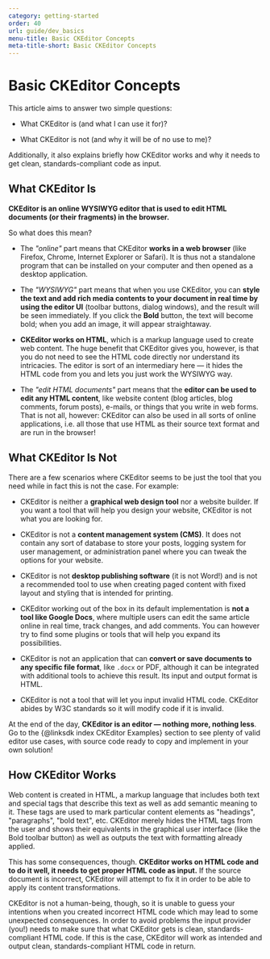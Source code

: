 ```yaml
---
category: getting-started
order: 40
url: guide/dev_basics
menu-title: Basic CKEditor Concepts
meta-title-short: Basic CKEditor Concepts
---
```

<!--
Copyright (c) 2003-2019, CKSource - Frederico Knabben. All rights reserved.
For licensing, see LICENSE.md.
-->

# Basic CKEditor Concepts

This article aims to answer two simple questions:

* What CKEditor is (and what I can use it for)?

* What CKEditor is not (and why it will be of no use to me)?

Additionally, it also explains briefly how CKEditor works and why it needs to get clean, standards-compliant code as input.

## What CKEditor Is

**CKEditor is an online WYSIWYG editor that is used to edit HTML documents (or their fragments) in the browser.**

So what does this mean?

* The *"online"* part means that CKEditor **works in a web browser** (like Firefox, Chrome, Internet Explorer or Safari). It is thus not a standalone program that can be installed on your computer and then opened as a desktop application.

* The *"WYSIWYG"* part means that when you use CKEditor, you can **style the text and add rich media contents to your document in real time by using the editor UI** (toolbar buttons, dialog windows), and the result will be seen immediately. If you click the **Bold** button, the text will become bold; when you add an image, it will appear straightaway.

* **CKEditor works on HTML**, which is a markup language used to create web content. The huge benefit that CKEditor gives you, however, is that you do not need to see the HTML code directly nor understand its intricacies. The editor is sort of an intermediary here &mdash; it hides the HTML code from you and lets you just work the WYSIWYG way.

* The *"edit HTML documents"* part means that the **editor can be used to edit any HTML content**, like website content (blog articles, blog comments, forum posts), e-mails, or things that you write in web forms. That is not all, however: CKEditor can also be used in all sorts of online applications, i.e. all those that use HTML as their source text format and are run in the browser!

## What CKEditor Is Not

There are a few scenarios where CKEditor seems to be just the tool that you need while in fact this is not the case. For example:

* CKEditor is neither a **graphical web design tool** nor a website builder. If you want a tool that will help you design your website, CKEditor is not what you are looking for.

* CKEditor is not a **content management system (CMS)**. It does not contain any sort of database to store your posts, logging system for user management, or administration panel where you can tweak the options for your website.

* CKEditor is not **desktop publishing software** (it is not Word!) and is not a recommended tool to use when creating paged content with fixed layout and styling that is intended for printing.

* CKEditor working out of the box in its default implementation is **not a tool like Google Docs**, where multiple users can edit the same article online in real time, track changes, and add comments. You can however try to find some plugins or tools that will help you expand its possibilities.

* CKEditor is not an application that can **convert or save documents to any specific file format**, like `.docx` or PDF, although it can be integrated with additional tools to achieve this result. Its input and output format is HTML.

* CKEditor is not a tool that will let you input invalid HTML code. CKEditor abides by W3C standards so it will modify code if it is invalid.

At the end of the day, **CKEditor is an editor &mdash; nothing more, nothing less**. Go to the {@linksdk index CKEditor Examples} section to see plenty of valid editor use cases, with source code ready to copy and implement in your own solution!

## How CKEditor Works

Web content is created in HTML, a markup language that includes both text and special tags that describe this text as well as add semantic meaning to it. These tags are used to mark particular content elements as "headings", "paragraphs", "bold text", etc. CKEditor merely hides the HTML tags from the user and shows their equivalents in the graphical user interface (like the Bold toolbar button) as well as outputs the text with formatting already applied.

This has some consequences, though. **CKEditor works on HTML code and to do it well, it needs to get proper HTML code as input.** If the source document is incorrect, CKEditor will attempt to fix it in order to be able to apply its content transformations.

CKEditor is not a human-being, though, so it is unable to guess your intentions when you created incorrect HTML code which may lead to some unexpected consequences. In order to avoid problems the input provider (you!) needs to make sure that what CKEditor gets is clean, standards-compliant HTML code. If this is the case, CKEditor will work as intended and output clean, standards-compliant HTML code in return.
